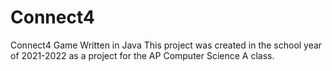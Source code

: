# Connect4
Connect4 Game Written in Java
This project was created in the school year of 2021-2022 as a project for the AP Computer Science A class.
